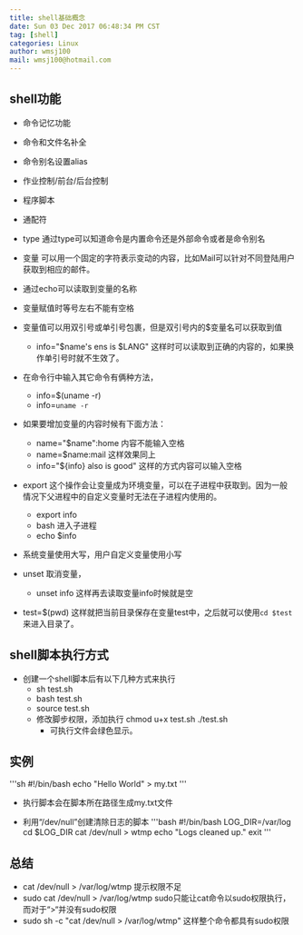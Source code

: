 ```yaml
---
title: shell基础概念
date: Sun 03 Dec 2017 06:48:34 PM CST
tag: [shell]
categories: Linux
author: wmsj100
mail: wmsj100@hotmail.com
---
```


## shell功能
- 命令记忆功能
- 命令和文件名补全
- 命令别名设置alias
- 作业控制/前台/后台控制
- 程序脚本
- 通配符

- type 通过type可以知道命令是内置命令还是外部命令或者是命令别名

- 变量 可以用一个固定的字符表示变动的内容，比如Mail可以针对不同登陆用户获取到相应的邮件。

- 通过echo可以读取到变量的名称
- 变量赋值时等号左右不能有空格
- 变量值可以用双引号或单引号包裹，但是双引号内的$变量名可以获取到值
    - info="$name's ens is $LANG" 这样时可以读取到正确的内容的，如果换作单引号时就不生效了。

- 在命令行中输入其它命令有俩种方法，
    - info=$(uname -r)
    - info=`uname -r`
- 如果要增加变量的内容时候有下面方法：
    - name="$name":home   内容不能输入空格
    - name=$name:mail  这样效果同上
    - info="${info} also is good"  这样的方式内容可以输入空格
- export 这个操作会让变量成为环境变量，可以在子进程中获取到。因为一般情况下父进程中的自定义变量时无法在子进程内使用的。
    - export info
    - bash 进入子进程
    - echo $info
- 系统变量使用大写，用户自定义变量使用小写
- unset 取消变量，
    - unset info  这样再去读取变量info时候就是空
- test=$(pwd) 这样就把当前目录保存在变量test中，之后就可以使用`cd $test`来进入目录了。

## shell脚本执行方式

- 创建一个shell脚本后有以下几种方式来执行
	- sh test.sh
	- bash test.sh
	- source test.sh
	- 修改脚步权限，添加执行 chmod u+x test.sh ./test.sh
		- 可执行文件会绿色显示。

## 实例
'''sh
#!/bin/bash
echo "Hello World" > my.txt
'''
- 执行脚本会在脚本所在路径生成my.txt文件

- 利用“/dev/null”创建清除日志的脚本
'''bash
#!/bin/bash
LOG_DIR=/var/log
cd $LOG_DIR
cat /dev/null > wtmp
echo "Logs cleaned up."
exit
'''

## 总结
- cat /dev/null > /var/log/wtmp 提示权限不足
- sudo cat /dev/null > /var/log/wtmp sudo只能让cat命令以sudo权限执行，而对于“>“并没有sudo权限
- sudo sh -c "cat /dev/null > /var/log/wtmp" 这样整个命令都具有sudo权限
